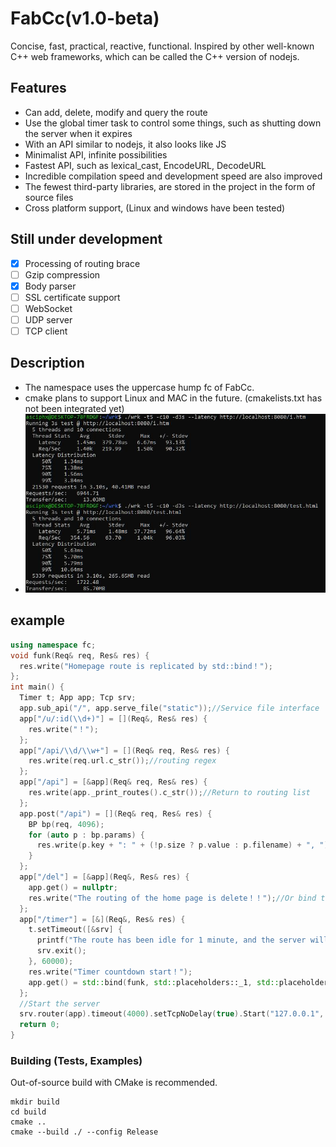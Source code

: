 # FabCc(v1.0-beta)
Concise, fast, practical, reactive, functional. Inspired by other well-known C++ web frameworks, which can be called the C++ version of nodejs.

## Features
- Can add, delete, modify and query the route
- Use the global timer task to control some things, such as shutting down the server when it expires
- With an API similar to nodejs, it also looks like JS
- Minimalist API, infinite possibilities
- Fastest API, such as lexical_cast, EncodeURL, DecodeURL
- Incredible compilation speed and development speed are also improved
- The fewest third-party libraries, are stored in the project in the form of source files
- Cross platform support, (Linux and windows have been tested)

## Still under development
- [x] Processing of routing brace
- [ ] Gzip compression
- [x] Body parser
- [ ] SSL certificate support
- [ ] WebSocket
- [ ] UDP server
- [ ] TCP client

## Description
- The namespace uses the uppercase hump fc of FabCc.
- cmake plans to support Linux and MAC in the future. (cmakelists.txt has not been integrated yet)
- ![test](./test.jpg)

## example
```c++
using namespace fc;
void funk(Req& req, Res& res) {
  res.write("Homepage route is replicated by std::bind！");
};
int main() {
  Timer t; App app; Tcp srv;
  app.sub_api("/", app.serve_file("static"));//Service file interface
  app["/u/:id(\\d+)"] = [](Req&, Res& res) {
	res.write("！");
  };
  app["/api/\\d/\\w+"] = [](Req& req, Res& res) {
	res.write(req.url.c_str());//routing regex 
  };
  app["/api"] = [&app](Req& req, Res& res) {
	res.write(app._print_routes().c_str());//Return to routing list
  };
  app.post("/api") = [](Req& req, Res& res) {
	BP bp(req, 4096);
	for (auto p : bp.params) {
	  res.write(p.key + ": " + (!p.size ? p.value : p.filename) + ", ");
	}
  };
  app["/del"] = [&app](Req&, Res& res) {
	app.get() = nullptr;
	res.write("The routing of the home page is delete！！");//Or bind the void method in the following std::bind way
  };
  app["/timer"] = [&](Req&, Res& res) {
	t.setTimeout([&srv] {
	  printf("The route has been idle for 1 minute, and the server will shut down automatically！！");
	  srv.exit();
	}, 60000);
	res.write("Timer countdown start！");
	app.get() = std::bind(funk, std::placeholders::_1, std::placeholders::_2);
  };
  //Start the server
  srv.router(app).timeout(4000).setTcpNoDelay(true).Start("127.0.0.1", 8080);
  return 0;
}
```

### Building (Tests, Examples)
Out-of-source build with CMake is recommended.
```
mkdir build
cd build
cmake ..
cmake --build ./ --config Release
```
